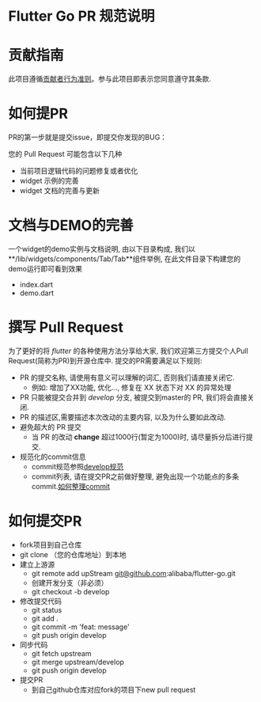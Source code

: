 # Flutter Go PR 规范说明

# 贡献指南

此项目遵循[贡献者行为准则](https://github.com/spring-projects/spring-framework/blob/master/CODE_OF_CONDUCT.adoc)。参与此项目即表示您同意遵守其条款.


# 如何提PR

PR的第一步就是提交issue，即提交你发现的BUG：


您的 Pull Request 可能包含以下几种

- 当前项目逻辑代码的问题修复或者优化
- widget 示例的完善
- widget 文档的完善与更新


# 文档与DEMO的完善
一个widget的demo实例与文档说明, 由以下目录构成, 我们以**/lib/widgets/components/Tab/Tab**组件举例, 在此文件目录下构建您的demo运行即可看到效果

- index.dart
- demo.dart



# 撰写 Pull Request

为了更好的将 *flutter* 的各种使用方法分享给大家, 我们欢迎第三方提交个人Pull Request(简称为PR)到开源仓库中. 提交的PR需要满足以下规则:

- PR 的提交名称, 请使用有意义可以理解的词汇, 否则我们请直接关闭它.
	- 例如: 增加了XX功能, 优化..., 修复在 XX 状态下对 XX 的异常处理
- PR 只能被提交合并到 *develop* 分支, 被提交到master的 PR, 我们将会直接关闭.
- PR 的描述区,需要描述本次改动的主要内容, 以及为什么要如此改动.
- 避免超大的 PR 提交
	- 当 PR 的改动 **change** 超过1000行(暂定为1000)时, 请尽量拆分后进行提交.
- 规范化的commit信息
	- commit规范参照[develop规范](https://github.com/alibbaba/flutter-go/blob/master/develop.md#commit-%E6%8F%90%E4%BA%A4%E8%A7%84%E8%8C%83)
	- commit列表, 请在提交PR之前做好整理, 避免出现一个功能点的多条commit.[如何整理commit](https://help.github.com/en/articles/using-git-rebase-on-the-command-line)

# 如何提交PR
* fork项目到自己仓库
* git clone （您的仓库地址）到本地
* 建立上游源
    * git remote add upStream git@github.com:alibaba/flutter-go.git
    * 创建开发分支（非必须）
    * git checkout -b develop
* 修改提交代码
    * git status
    * git add .
    * git commit -m 'feat: message'
    * git push origin develop
* 同步代码
    * git fetch upstream
    * git merge upstream/develop
    * git push origin develop
* 提交PR
    * 到自己github仓库对应fork的项目下new pull request

